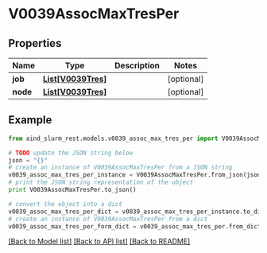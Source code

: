 # V0039AssocMaxTresPer


## Properties

Name | Type | Description | Notes
------------ | ------------- | ------------- | -------------
**job** | [**List[V0039Tres]**](V0039Tres.md) |  | [optional] 
**node** | [**List[V0039Tres]**](V0039Tres.md) |  | [optional] 

## Example

```python
from aind_slurm_rest.models.v0039_assoc_max_tres_per import V0039AssocMaxTresPer

# TODO update the JSON string below
json = "{}"
# create an instance of V0039AssocMaxTresPer from a JSON string
v0039_assoc_max_tres_per_instance = V0039AssocMaxTresPer.from_json(json)
# print the JSON string representation of the object
print V0039AssocMaxTresPer.to_json()

# convert the object into a dict
v0039_assoc_max_tres_per_dict = v0039_assoc_max_tres_per_instance.to_dict()
# create an instance of V0039AssocMaxTresPer from a dict
v0039_assoc_max_tres_per_form_dict = v0039_assoc_max_tres_per.from_dict(v0039_assoc_max_tres_per_dict)
```
[[Back to Model list]](../README.md#documentation-for-models) [[Back to API list]](../README.md#documentation-for-api-endpoints) [[Back to README]](../README.md)



